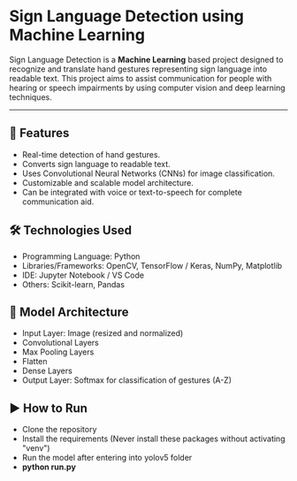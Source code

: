 # Sign Language Detection using Machine Learning

Sign Language Detection is a **Machine Learning** based project designed to recognize and 
translate hand gestures representing sign language into readable text. 
This project aims to assist communication for people with hearing or speech impairments 
by using computer vision and deep learning techniques.

---

## 🚀 Features
- Real-time detection of hand gestures.
- Converts sign language to readable text.
- Uses Convolutional Neural Networks (CNNs) for image classification.
- Customizable and scalable model architecture.
- Can be integrated with voice or text-to-speech for complete communication aid.

## 🛠️ Technologies Used
- Programming Language: Python
- Libraries/Frameworks: OpenCV, TensorFlow / Keras, NumPy, Matplotlib
- IDE: Jupyter Notebook / VS Code
- Others: Scikit-learn, Pandas

## 🧠 Model Architecture
- Input Layer: Image (resized and normalized)
- Convolutional Layers
- Max Pooling Layers
- Flatten
- Dense Layers
- Output Layer: Softmax for classification of gestures (A-Z)

## ▶️ How to Run
- Clone the repository
- Install the requirements (Never install these packages without activating "venv")
- Run the model after entering into yolov5 folder
- **python run.py**

